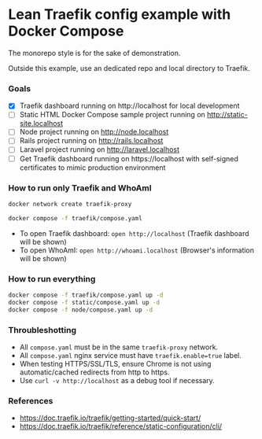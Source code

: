 # Lean Traefik config example with Docker Compose

The monorepo style is for the sake of demonstration.

Outside this example, use an dedicated repo and local directory to Traefik.

### Goals

- [x] Traefik dashboard running on http://localhost for local development
- [ ] Static HTML Docker Compose sample project running on http://static-site.localhost
- [ ] Node project running on http://node.localhost
- [ ] Rails project running on http://rails.localhost
- [ ] Laravel project running on http://laravel.localhost
- [ ] Get Traefik dashboard running on https://localhost with self-signed certificates to mimic production environment

### How to run only Traefik and WhoAmI

```sh
docker network create traefik-proxy
```

```sh
docker compose -f traefik/compose.yaml
```

* To open Traefik dashboard: `open http://localhost` (Traefik dashboard will be shown)
* To open WhoAmI: `open http://whoami.localhost` (Browser's information will be shown)

### How to run everything

```sh
docker compose -f traefik/compose.yaml up -d
docker compose -f static/compose.yaml up -d
docker compose -f node/compose.yaml up -d
```

### Throubleshotting

* All `compose.yaml` must be in the same `traefik-proxy` network.
* All `compose.yaml` nginx service must have `traefik.enable=true` label.
* When testing HTTPS/SSL/TLS, ensure Chrome is not using automatic/cached redirects from http to https.
* Use `curl -v http://localhost` as a debug tool if necessary.

### References

* https://doc.traefik.io/traefik/getting-started/quick-start/
* https://doc.traefik.io/traefik/reference/static-configuration/cli/
